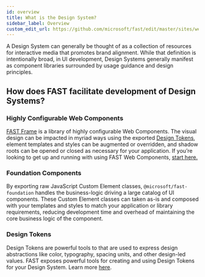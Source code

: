 ```yaml
---
id: overview
title: What is the Design System?
sidebar_label: Overview
custom_edit_url: https://github.com/microsoft/fast/edit/master/sites/website/src/docs/design-systems/overview.md
---
```

A Design System can generally be thought of as a collection of resources for interactive media that promotes brand alignment. While that definition is intentionally broad, in UI development, Design Systems generally manifest as component libraries surrounded by usage guidance and design principles.

## How does FAST facilitate development of Design Systems?
### Highly Configurable Web Components
[FAST Frame](/docs/design-systems/fast-frame) is a library of highly configurable Web Components. The visual design can be impacted in myriad ways using the exported [Design Tokens](docs/design-systems/design-tokens), element templates and styles can be augmented or overridden, and shadow roots can be opened or closed as necessary for your application. If you’re looking to get up and running with using FAST Web Components, [start here.](/docs/design-systems/fast-frame)

### Foundation Components
By exporting raw JavaScript Custom Element classes, `@microsoft/fast-foundation` handles the business-logic driving a large catalog of UI components. These Custom Element classes can taken as-is and composed with your templates and styles to match your application or library requirements, reducing development time and overhead of maintaining the core business logic of the component.

### Design Tokens
Design Tokens are powerful tools to that are used to express design abstractions like color, typography, spacing units, and other design-led values.  FAST exposes powerful tools for creating and using Design Tokens for your Design System. Learn more [here](/docs/design-systems/design-tokens).